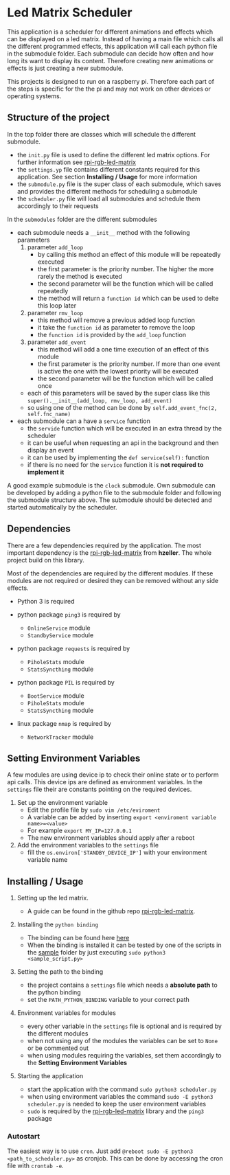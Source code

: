 # Led Matrix Scheduler

This application is a scheduler for different animations and effects which can be displayed on a led matrix.
Instead of having a main file which calls all the different programmed effects, this application will call
each python file in the submodule folder. Each submodule can decide how often and how long its want to display 
its content. Therefore creating new animations or effects is just creating a new submodule.

This projects is designed to run on a raspberry pi. Therefore each part of the steps
is specific for the the pi and may not work on other devices or operating systems.

## Structure of the project

In the top folder there are classes which will schedule the different submodule.

- the `init.py` file is used to define the different led matrix options. For further information see [rpi-rgb-led-matrix]('https://github.com/hzeller/rpi-rgb-led-matrix')
- the `settings.yp` file contains different constants required for this application. See section **Installing / Usage** for more information
- the `submodule.py` file is the super class of each submodule, which saves and provides the different methods for scheduling a submodule
- the `scheduler.py` file will load all submodules and schedule them accordingly to their requests

In the `submodules` folder are the different submodules
- each submodule needs a `__init__` method with the following parameters
    1. parameter `add_loop`
        - by calling this method an effect of this module will be repeatedly executed
        - the first parameter is the priority number. The higher the more rarely the method is executed
        - the second parameter will be the function which will be called repeatedly
        - the method will return a `function id` which can be used to delte this loop later
    2. parameter `rmv_loop`
        - this method will remove a previous added loop function
        - it take the `function id` as parameter to remove the loop
        - the `function id` is provided by the `add_loop` function
    3. parameter `add_event`
        - this method will add a one time execution of an effect of this module
        - the first parameter is the priority number. If more than one event is active the one with the lowest priority will be executed
        - the second parameter will be the function which will be called once
    - each of this parameters will be saved by the super class like this `super().__init__(add_loop, rmv_loop, add_event)`
    - so using one of the method can be done by `self.add_event_fnc(2, self.fnc_name)`
- each submodule can a have a `service` function
    - the `servide` function which will be executed in an extra thread by the scheduler
    - it can be useful when requesting an api in the background and then display an event
    - it can be used by implementing the `def service(self):` function
    - if there is no need for the `service` function it is **not required to implement it** 
        
A good example submodule is the `clock` submodule. Own submodule can be developed by adding a python file to
the submodule folder and following the submodule structure above. The submodule should be detected and started 
automatically by the scheduler.

## Dependencies

There are a few dependencies required by the application.
The most important dependency is the [rpi-rgb-led-matrix]('https://github.com/hzeller/rpi-rgb-led-matrix')
from **hzeller**. The whole project build on this library.
 
Most of the dependencies are required by the different modules. If these
modules are not required or desired they can be removed without any side effects.

- Python 3 is required
- python package `ping3` is required by
    - `OnlineService` module
    - `StandbyService` module
    
- python package `requests` is required by
    - `PiholeStats` module
    - `StatsSyncthing` module
    
- python package `PIL` is required by
    - `BootService` module
    - `PiholeStats` module
    - `StatsSyncthing` module
   
- linux package `nmap` is required by
    - `NetworkTracker` module
    
## Setting Environment Variables

A few modules are using device ip to check their online state or to
perform api calls. This device ips are defined as environment variables.
In the `settings` file their are constants pointing on the required devices.

1. Set up the environment variable
    - Edit the profile file by `sudo vim /etc/eviroment`
    - A variable can be added by inserting `export <enviroment variable name>=<value>`
    - For example `export MY_IP=127.0.0.1`
    - The new environment variables should apply after a reboot
2. Add the environment variables to the `settings` file
    - fill the `os.environ['STANDBY_DEVICE_IP']` with your environment variable name

## Installing / Usage

1. Setting up the led matrix. 
    - A guide can be found in the github repo [rpi-rgb-led-matrix]('https://github.com/hzeller/rpi-rgb-led-matrix').

2. Installing the `python binding`
    - The binding can be found here [here]('https://github.com/hzeller/rpi-rgb-led-matrix/tree/master/bindings/python')
    - When the binding is installed it can be tested by one of the scripts in the 
      [sample]('https://github.com/hzeller/rpi-rgb-led-matrix/tree/master/bindings/python')
      folder by just executing `sudo python3 <sample_script.py>`
      
3. Setting the path to the binding
    - the project contains a `settings` file which needs a **absolute path** to the python binding
    - set the `PATH_PYTHON_BINDING` variable to your correct path
    
4. Environment variables for modules
    - every other variable in the `settings` file is optional and is required by the different modules
    - when not using any of the modules the variables can be set to `None` or be commented out
    - when using modules requiring the variables, set them accordingly to the **Setting Environment Variables**
    
5. Starting the application
    - start the application with the command `sudo python3 scheduler.py`
    - when using environment variables the command `sudo -E python3 scheduler.py` is needed to keep the user environment variables
    - `sudo` is required by the [rpi-rgb-led-matrix]('https://github.com/hzeller/rpi-rgb-led-matrix') library and the `ping3` package

### Autostart

The easiest way is to use `cron`. Just add `@reboot sudo -E python3 <path_to_scheduler.py>` as cronjob.
This can be done by accessing the cron file with `crontab -e`.
